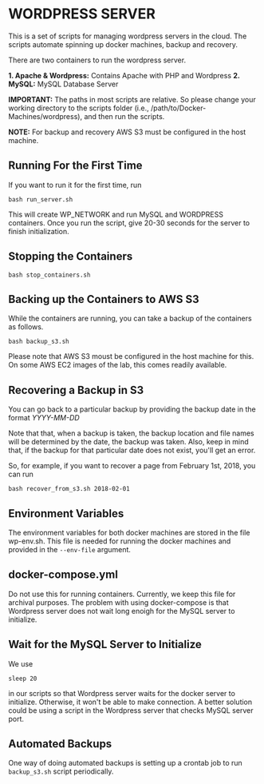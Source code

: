 # WORDPRESS SERVER

This is a set of scripts for managing wordpress servers in the cloud.
The scripts automate spinning up docker machines, backup and recovery.

There are two containers to run the wordpress server.

**1. Apache & Wordpress:** Contains Apache with PHP and Wordpress
**2. MySQL:** MySQL Database Server 

**IMPORTANT:**
The paths in most scripts are relative. So please change your working directory
to the scripts folder (i.e., /path/to/Docker-Machines/wordpress), and then run the scripts.

**NOTE:**
For backup and recovery AWS S3 must be configured in the host machine.

## Running For the First Time
If you want to run it for the first time, run

`bash run_server.sh`

This will create WP_NETWORK and run MySQL and WORDPRESS containers. Once you run the script,
give 20-30 seconds for the server to finish initialization.

## Stopping the Containers

`bash stop_containers.sh`

## Backing up the Containers to AWS S3
While the containers are running, you can take a backup of the containers as follows.

`bash backup_s3.sh`

Please note that AWS S3 moust be configured in the host machine for this.
On some AWS EC2 images of the lab, this comes readily available.

## Recovering a Backup in S3
You can go back to a particular backup by providing the backup date in the format
*YYYY-MM-DD*

Note that that, when a backup is taken, the backup location and file names will be determined by the date, the backup was  taken. Also, keep in mind that, if the backup for that particular date does not exist, you'll get an error.

So, for example, if you want to recover a page from February 1st, 2018, you can run

`bash recover_from_s3.sh 2018-02-01`

## Environment Variables
The environment variables for both docker machines are stored in the file
wp-env.sh. This file is needed for running the docker machines and provided in the `--env-file` argument.

## docker-compose.yml
Do not use this for running containers. Currently, we keep this file for archival purposes.
The problem with using docker-compose is that Wordpress server does not wait long enoigh for the MySQL server to initialize.

## Wait for the MySQL Server to Initialize
We use

`sleep 20`

in our scripts so that Wordpress server waits for the docker server to initialize. Otherwise, it won't be able to make connection. A better solution could be using a script in the Wordpress server that checks MySQL server port.

## Automated Backups
One way of doing automated backups is setting up a crontab job to run `backup_s3.sh` script periodically.


